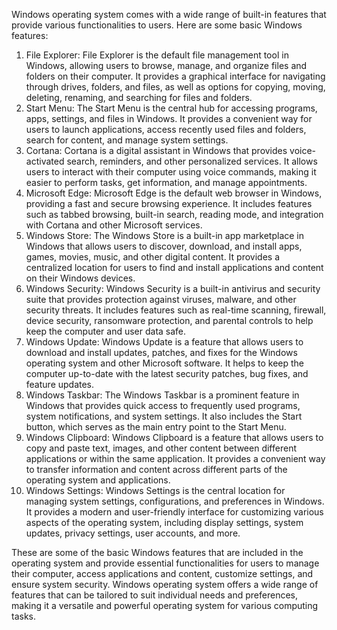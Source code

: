 Windows operating system comes with a wide range of built-in features that provide various functionalities to users. Here are some basic Windows features:

1. File Explorer: File Explorer is the default file management tool in Windows, allowing users to browse, manage, and organize files and folders on their computer. It provides a graphical interface for navigating through drives, folders, and files, as well as options for copying, moving, deleting, renaming, and searching for files and folders.
2. Start Menu: The Start Menu is the central hub for accessing programs, apps, settings, and files in Windows. It provides a convenient way for users to launch applications, access recently used files and folders, search for content, and manage system settings.
3. Cortana: Cortana is a digital assistant in Windows that provides voice-activated search, reminders, and other personalized services. It allows users to interact with their computer using voice commands, making it easier to perform tasks, get information, and manage appointments.  
4. Microsoft Edge: Microsoft Edge is the default web browser in Windows, providing a fast and secure browsing experience. It includes features such as tabbed browsing, built-in search, reading mode, and integration with Cortana and other Microsoft services.
5. Windows Store: The Windows Store is a built-in app marketplace in Windows that allows users to discover, download, and install apps, games, movies, music, and other digital content. It provides a centralized location for users to find and install applications and content on their Windows devices.
6. Windows Security: Windows Security is a built-in antivirus and security suite that provides protection against viruses, malware, and other security threats. It includes features such as real-time scanning, firewall, device security, ransomware protection, and parental controls to help keep the computer and user data safe.
7. Windows Update: Windows Update is a feature that allows users to download and install updates, patches, and fixes for the Windows operating system and other Microsoft software. It helps to keep the computer up-to-date with the latest security patches, bug fixes, and feature updates.
8. Windows Taskbar: The Windows Taskbar is a prominent feature in Windows that provides quick access to frequently used programs, system notifications, and system settings. It also includes the Start button, which serves as the main entry point to the Start Menu.
9. Windows Clipboard: Windows Clipboard is a feature that allows users to copy and paste text, images, and other content between different applications or within the same application. It provides a convenient way to transfer information and content across different parts of the operating system and applications.
10. Windows Settings: Windows Settings is the central location for managing system settings, configurations, and preferences in Windows. It provides a modern and user-friendly interface for customizing various aspects of the operating system, including display settings, system updates, privacy settings, user accounts, and more.

These are some of the basic Windows features that are included in the operating system and provide essential functionalities for users to manage their computer, access applications and content, customize settings, and ensure system security. Windows operating system offers a wide range of features that can be tailored to suit individual needs and preferences, making it a versatile and powerful operating system for various computing tasks.